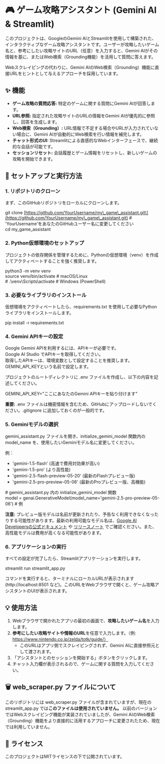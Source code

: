 # **🎮 ゲーム攻略アシスタント (Gemini AI & Streamlit)**

このプロジェクトは、GoogleのGemini AIとStreamlitを使用して構築された、インタラクティブなゲーム攻略アシスタントです。ユーザーが攻略したいゲーム名と、参考にしたい攻略サイトのURL（任意）を入力すると、Gemini AIがその情報を基に、またはWeb検索（Grounding機能）を活用して質問に答えます。

Webスクレイピングの代わりに、Gemini AIのWeb検索（Grounding）機能に直接URLをヒントとして与えるアプローチを採用しています。

## **✨ 機能**

* **ゲーム攻略の質問応答:** 特定のゲームに関する質問にGemini AIが回答します。  
* **URL参照:** 指定された攻略サイトのURLの情報をGemini AIが優先的に参照し、回答を生成します。  
* **Web検索（Grounding）:** URL情報で不足する場合やURLが入力されていない場合に、Gemini AIが自動的にWeb検索を行い情報を補完します。  
* **チャット形式のUI:** Streamlitによる直感的なWebインターフェースで、継続的な会話が可能です。  
* **セッションリセット:** 会話履歴とゲーム情報をリセットし、新しいゲームの攻略を開始できます。

## **🚀 セットアップと実行方法**

### **1\. リポジトリのクローン**

まず、このGitHubリポジトリをローカルにクローンします。

git clone \[https://github.com/YourUsername/my\_game\_assistant.git\](https://github.com/YourUsername/my\_game\_assistant.git) \# 'YourUsername'をあなたのGitHubユーザー名に変更してください  
cd my\_game\_assistant

### **2\. Python仮想環境のセットアップ**

プロジェクトの依存関係を管理するために、Pythonの仮想環境（venv）を作成してアクティベートすることを強く推奨します。

python3 \-m venv venv  
source venv/bin/activate \# macOS/Linux  
\# .\\venv\\Scripts\\activate \# Windows (PowerShell)

### **3\. 必要なライブラリのインストール**

仮想環境をアクティベートしたら、requirements.txt を使用して必要なPythonライブラリをインストールします。

pip install \-r requirements.txt

### **4\. Gemini APIキーの設定**

Google Gemini APIを利用するには、APIキーが必要です。  
Google AI Studio でAPIキーを取得してください。  
取得したAPIキーは、環境変数として設定することを推奨します。GEMINI\_API\_KEYという名前で設定します。

プロジェクトのルートディレクトリに .env ファイルを作成し、以下の内容を記述してください。

GEMINI\_API\_KEY="ここにあなたのGemini APIキーを貼り付けます"

**重要:** .env ファイルは機密情報を含むため、GitHubにアップロードしないでください。.gitignore に追加しておくのが一般的です。

### **5\. Geminiモデルの選択**

gemini\_assistant.py ファイルを開き、initialize\_gemini\_model 関数内の model\_name を、使用したいGeminiモデル名に変更してください。

例：

* 'gemini-1.5-flash' (高速で費用対効果が高い)  
* 'gemini-1.5-pro' (より高性能)  
* 'gemini-2.5-flash-preview-05-20' (最新のFlashプレビュー版)  
* 'gemini-2.5-pro-preview-05-06' (最新のProプレビュー版、高機能)

\# gemini\_assistant.py 内の initialize\_gemini\_model 関数  
model \= genai.GenerativeModel(model\_name='gemini-2.5-pro-preview-05-06') \# 例

**注意:** プレビュー版モデルは名前が更新されたり、予告なく利用できなくなったりする可能性があります。最新の利用可能なモデル名は、[Google AI Developersの公式ドキュメント](https://ai.google.dev/gemini-api/docs/models) や [リリースノート](https://ai.google.dev/gemini-api/docs/changelog) でご確認ください。また、高性能モデルは費用が高くなる可能性があります。

### **6\. アプリケーションの実行**

すべての設定が完了したら、Streamlitアプリケーションを実行します。

streamlit run streamlit\_app.py

コマンドを実行すると、ターミナルにローカルURLが表示されます (http://localhost:8501 など)。このURLをWebブラウザで開くと、ゲーム攻略アシスタントのUIが表示されます。

## **💡 使用方法**

1. Webブラウザで開かれたアプリの最初の画面で、**攻略したいゲーム名**を入力します。  
2. **参考にしたい攻略サイトや情報のURL**を任意で入力します。（例: https://www.nintendo.co.jp/zelda/totk/guide/）  
   * このURLはアプリ側でスクレイピングされず、Gemini AIに直接参照元として渡されます。  
3. 「アシスタントとのセッションを開始する」ボタンをクリックします。  
4. チャット入力欄が表示されるので、ゲームに関する質問を入力してください。

## **🗑️ web\_scraper.py ファイルについて**

このリポジトリには web\_scraper.py ファイルが含まれていますが、現在の streamlit\_app.py では**このファイルは使用されていません。** 以前のバージョンではWebスクレイピング機能が実装されていましたが、Gemini AIのWeb検索（Grounding）機能をより直接的に活用するアプローチに変更されたため、現在では利用していません。

## **📄 ライセンス**

このプロジェクトはMITライセンスの下で公開されています。
